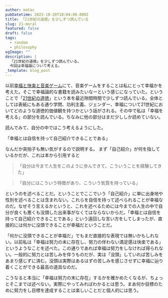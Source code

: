 ```yaml
---
author: matac
pubDatetime: 2023-10-20T18:04:00.000Z
title: 「21世紀の道徳」を少しずつ読んでいる
slug: 21-moral
featured: false
draft: false
tags:
  - random
  - philosophy
ogImage: ""
description: |
  「21世紀の道徳」を少しずつ読んでいる。
  今回は幸福論について考える。
_template: blog_post
---
```


以前[幸福と快楽と音楽ゲーム](happiness-pleasure-rhythm)にて、音楽ゲームをすることは私にとって幸福かを考えた。そこで幸福論的な書籍を読みたいなーという感じになっていた。ということで「[21世紀の道徳](https://amzn.asia/d/2t3kFFW)」という本を最近隙間時間で少しずつ読んでいる。全体としては表紙にもある通り学問、功利主義、ジェンダー、幸福について21世紀においてどのような道徳的価値観を持つかという話がされる。その中で私は「幸福を考える」の部分を読んでいる。ちなみに他の部分はまだ少ししか読めていない。

読んでみて、自分の中ではこう考えるようにした。

「幸福とは自信を持って自己紹介できることである」

なんだか突拍子も無い気がするので説明する。
まず「自己紹介」が何を指しているかだが、これは本から引用すると

> 「自分は今まで人生をこのように歩んできて、こういうことを経験してきた」

> 「自分にはこういう特徴があり、こういう気質を持っている」

というのを述べることだ。ということでここでいう「自己紹介」に単に出身地や性別を述べることは含まれない。これらを自信を持って述べられることが幸福なのだ。なぜそう言えるかというと、これを述べるためには今までの人生の中で自分が良くも悪くも没頭した出来事がなくてはならないからだ。「幸福とは自信を持って自己紹介できることである」という遠回しな言い方をしてしまったが、直接的には何かに没頭できることが幸福だということだ。

「何かに没頭できることが幸福だ」でもまだ直接的な表現では無いかもしれない。以前私は「幸福は努力の末に存在し、努力の伴わない満足感は快楽である」というようなことを述べた。この通りであれば幸福は努力をしなければ得られない。一般的に努力とは苦しみを伴うものだが、実は「没頭」していれば苦しみをあまり感じずに済む。没頭は実際はあるはずの苦しみを感じさせずに幸福に辿り着くことができる最高の道具なのだ。

こうなると本当に「幸福は努力の末に存在」するかを確かめたくなるが、ちょっとそこまでは述べない。実際にやってみればわかるとは思う。まあ何か目標のために努力をし目標を達成することは楽しいことだと個人的には思う。
